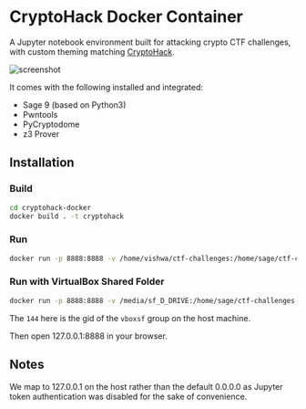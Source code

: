 # CryptoHack Docker Container

A Jupyter notebook environment built for attacking crypto CTF challenges, with custom theming matching [CryptoHack](https://cryptohack.org).

![screenshot](screenshot.png)

It comes with the following installed and integrated:
 - Sage 9 (based on Python3)
 - Pwntools
 - PyCryptodome
 - z3 Prover

## Installation

### Build

```bash
cd cryptohack-docker
docker build . -t cryptohack
```

### Run
```bash
docker run -p 8888:8888 -v /home/vishwa/ctf-challenges:/home/sage/ctf-challenges -it cryptohack
```

### Run with VirtualBox Shared Folder
```bash
docker run -p 8888:8888 -v /media/sf_D_DRIVE:/home/sage/ctf-challenges --group-add 144 -it cryptohack
```

The `144` here is the gid of the `vboxsf` group on the host machine.

Then open 127.0.0.1:8888 in your browser.

## Notes

We map to 127.0.0.1 on the host rather than the default 0.0.0.0 as Jupyter token authentication was disabled for the sake of convenience.
